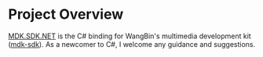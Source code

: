 # Project Overview

[MDK.SDK.NET](https://github.com/axojhf/MDK.SDK.NET) is the C# binding for WangBin's multimedia development kit ([mdk-sdk](https://github.com/wang-bin/mdk-sdk)). As a newcomer to C#, I welcome any guidance and suggestions.
